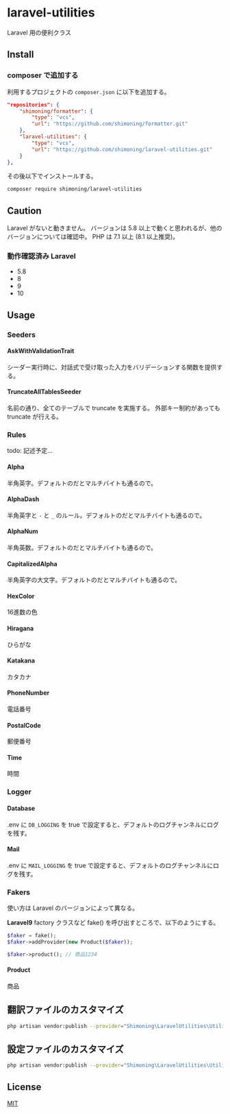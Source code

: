 # laravel-utilities
Laravel 用の便利クラス

## Install

### composer で追加する
利用するプロジェクトの `composer.json` に以下を追加する。
```composer.json
"repositories": {
    "shimoning/formatter": {
        "type": "vcs",
        "url": "https://github.com/shimoning/formatter.git"
    },
    "laravel-utilities": {
        "type": "vcs",
        "url": "https://github.com/shimoning/laravel-utilities.git"
    }
},
```

その後以下でインストールする。

```bash
composer require shimoning/laravel-utilities
```

## Caution
Laravel がないと動きません。
バージョンは 5.8 以上で動くと思われるが、他のバージョンについては確認中。
PHP は 7.1 以上 (8.1 以上推奨)。

### 動作確認済み Laravel
* 5.8
* 8
* 9
* 10

## Usage

### Seeders

#### AskWithValidationTrait
シーダー実行時に、対話式で受け取った入力をバリデーションする関数を提供する。

#### TruncateAllTablesSeeder
名前の通り、全てのテーブルで truncate を実施する。
外部キー制約があっても truncate が行える。

### Rules
todo: 記述予定...

#### Alpha
半角英字。デフォルトのだとマルチバイトも通るので。

#### AlphaDash
半角英字と `-` と `_` のルール。デフォルトのだとマルチバイトも通るので。

#### AlphaNum
半角英数。デフォルトのだとマルチバイトも通るので。

#### CapitalizedAlpha
半角英字の大文字。デフォルトのだとマルチバイトも通るので。

#### HexColor
16進数の色

#### Hiragana
ひらがな

#### Katakana
カタカナ

#### PhoneNumber
電話番号

#### PostalCode
郵便番号

#### Time
時間

### Logger
#### Database
.env に `DB_LOGGING` を true で設定すると、デフォルトのログチャンネルにログを残す。

#### Mail
.env に `MAIL_LOGGING` を true で設定すると、デフォルトのログチャンネルにログを残す。

### Fakers
使い方は Laravel のバージョンによって異なる。

**Laravel9**
factory クラスなど fake() を呼び出すところで、以下のようにする。
```php
$faker = fake();
$faker->addProvider(new Product($faker));

$faker->product(); // 商品1234
```

#### Product
商品


## 翻訳ファイルのカスタマイズ
```sh
php artisan vendor:publish --provider="Shimoning\LaravelUtilities\UtilityServiceProvider" --tag=translation
```

## 設定ファイルのカスタマイズ
```sh
php artisan vendor:publish --provider="Shimoning\LaravelUtilities\UtilityServiceProvider" --tag=config
```

## License
[MIT](https://opensource.org/licenses/MIT)
